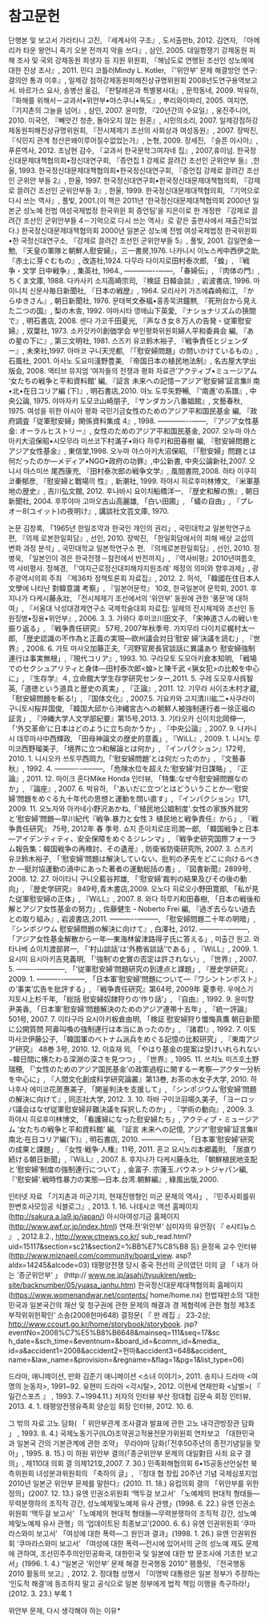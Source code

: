 # 참고문헌

단행본 및 보고서
가라타니 고진, 『세계사의 구조』, 도서출판b, 2012.
김연자, 『아메리카 타운 왕언니 죽기 오분 전까지 악을 쓰다』, 삼인, 2005.
대일항쟁기 강제동원 피해 조사 및 국외 강제동원 희생자 등 지원 위원회, 『해남도로 연행된 조선인 성노예에 대한 진상 조사』, 2011.
민디 코틀러Mindy L. Kotler, 『‘위안부’ 문제 해결방안 연구: 결의안 통과 이후』, 일제강 점하강제동원피해진상규명위원회 2008년도연구용역보고서.
바르가스 요사, 송병선 옮김, 『판탈레온과 특별봉사대』, 문학동네, 2009.
박유하, 『화해를 위해서－교과서•위안부•야스쿠니•독도』, 뿌리와이파리, 2005.
여지연, 『기지촌의 그늘을 넘어』, 삼인, 2007.
윤미향, 『20년간의 수요일』, 웅진주니어, 2010.
이국언, 『빼앗긴 청춘, 돌아오지 않는 원혼』, 시민의소리, 2007.
일제강점하강제동원피해진상규명위원회, 『전시체제기 조선의 사회상과 여성동원』,
2007.
장박진, 『식민지 관계 청산은왜이루어질수없었는가』, 논형, 2009.
장세진, 『슬픈 아시아』, 푸른역사, 2012.
조남현 감수, 『교과서 한국문학그여자네 집』, 2007,휴이넘.
한국정신대문제대책협의회•정신대연구회, 『증언집 1 강제로 끌려간 조선인 군위안부 들』,한울, 1993.
한국정신대문제대책협의회•한국정신대연구회, 『증언집 강제로 끌려간 조선인 군위안
부들 2』, 한울, 1997.
한국정신대연구회•한국정신대문제대책협의회, 『강제로 끌려간 조선인 군위안부들 3』, 한울, 1999.
한국정신대문제대책협의회, 『기억으로 다시 쓰는 역사』, 풀빛, 2001.(이 책은 2011년 ‘한국정신대문제대책협의회 2000년 일본군 성노예 전범 여성국제법정 한국위윈 회 증언팀’을 지은이로 한 개정판 『강제로 끌려간 조선인 군위안부들 4－기억으로
다시 쓰는 역사』로 같은 출판사에서 재출간되었다.)
한국정신대문제대책협의회 2000년 일본군 성노예 전범 여성국제법정 한국위윈회•한
국정신대연구소, 『강제로 끌려간 조선인 군위안부들 5』, 풀빛, 2001.
김일면金一勉, 『天皇の軍隊と朝鮮人慰安婦』，三一書房,1976.
나카니시 이노스케中西伊之助, 『赤土に芽ぐむもの』, 改造社,1924.
다무라 다이지로田村泰次郎, 「蝗」, 『戦争・文学 日中戦争』, 集英社, 1964.,
――――--――, 「春婦伝」, 『肉体の門』, ちくま文庫, 1988.
다카사키 소지高崎宗司, 『検証 日韓会談』, 岩波書店, 1996.
마이니치 신문사毎日新聞社, 『日本の戦歴』, 1964.
모리사키 가즈에森崎和江, 『からゆきさん』, 朝日新聞社, 1976.
문태복文泰福•홍종묵洪鐘黙, 『死刑台から見えた二つの国』, 梨の木舎, 1992.
야마시타 영애山下英愛, 『ナショナリズムの狭間で』, 明石書店, 2008.
센다 가코千田夏光, 『声なき女８万人の告発・従軍慰安婦』, 双葉社, 1973.
소카갓카이創価学会 부인평화위원회婦人平和委員会 編, 『あの星の下に』, 第三文明社,
1981.
스즈키 유코鈴木裕子, 『戦争責任とジェンダー』, 未來社,1997.
아마코 구니天児都, 『「慰安婦問題」の問いかけているもの』, 石風社, 2001.
아사노 도요미淺野豊美, 『帝国日本の植民地法制』, 名古屋大学出版会, 2008.
액티브 뮤지엄 ‘여자들의 전쟁과 평화 자료관’アクティブ•ミュージアム ‘女たちの戦争と平和資料館’ 編, 『証言 未来への記憶ーアジア‘慰安婦’証言集Ⅱ 南•北•在日コリア編
(下)』, 明石書店,2010.
야노 도루矢野暢, 『‘南進’の系譜』, 中央公論, 1975.
야마자키 도모코山崎朋子, 『サンダカン八番娼館』, 文藝春秋, 1975.
여성을 위한 아시아 평화 국민기금女性のためのアジア平和国民基金 編, 『政府調査「従軍慰安婦」関係資料集成 4』, 1998.
――――--――, 『アジア女性基金: オーラルヒストリー』, 女性のためのアジア平和国民基金,
2007.
오누마 야스아키大沼保昭•시모무라 미쓰코下村滿子•와다 하루키和田春樹 編, 『慰安婦問題とアジア女性基金』, 東信堂,1998.
오누마 야스아키大沼保昭, 『「慰安婦」問題とは何だったのか―メディア•NGO•政府の功罪』,中公新書, 中央公論新社,2007.
오니시 야스미쓰 尾西康充, 『田村泰次郎の戦争文学』, 風間書院,2008.
하타 이쿠히코秦郁彦, 『慰安婦と戰場의 性』, 新潮社, 1999.
하야시 히로후미林博文, 『米軍基地の歴史』, 吉川弘文館, 2012.
후나바시 요이치船橋洋一, 『歴史和解の旅』, 朝日新聞社, 2004.
후루야마 고마오古山高麗雄, 「白い田圃」, 「蟻の自由」, 『プレオー8(ユイット)の夜明け』, 講談社文芸文庫, 1970.

논문
김창록, 「1965년 한일조약과 한국인 개인의 권리」, 국민대학교 일본학연구소 편, 『의제 로본한일회담』, 선인, 2010.
장박진, 「한일회담에서의 피해 배상 교섭의 변화 과정 분석」, 국민대학교 일본학연구소
편, 『의제로본한일회담』, 선인, 2010.
정병욱, 「일본인이 겪은 한국전쟁－참전에서 반전까지」, 『역사비평』2010년여름호,역 사비평사.
정혜경, 「‘여자근로정신대피해자지원조례’ 제정의 의미와 향후과제」, 광주광역시의회
주최 『제36차 정책토론회 자료집』, 2012. 2.
허석, 「韓國在住日本人文學에 나타난 對韓意識 考察」, 『일본어문학』 10호, 한국일본어 문학회, 2001.
후지나가 다케시藤永壯, 「전시체제기 조선에서의 ‘위안부’ 동원에 관한 ‘풍문’에 대하
여」, 『서울대 낙성대경제연구소 국제학술대회 자료집: 일제의 전시체제와 조선인 동원징병•징용•위안부』, 2006. 3. 3.
가와다 후미코川田文子, 「宋神道さんの戦いを振り返る」, 『戦争責任研究』 57号, 2007年秋季号.
가지무라 다이치로梶村太一郎, 「歴史認識の不作為と正義の実現―欧州議会対日‘慰安
婦’決議を読む」, 『世界』, 2008. 6.
가토 마사오加藤正夫,「河野官房長官談話に異議あり 慰安婦強制連行は事実無根」,『現代コリア』, 1993. 10.
구라모토 도모아키倉本知明, 「戦場でのセクシュアリティと身体―田村泰次郎<蝗>と陳千武
<猟女犯>の比較を中心に」, 『生存学』４, 立命館大学生存学研究センター,2011. 5.
구레 도모후사呉智英,「道徳という道具と歴史の真実」, 『正論』, 2011. 12.
기무라 사이조木村才蔵, 「慰安婦問題を斬る!」, 『国体文化』, 2007.5.
기요카와 고지清川紘二•사쿠라이 구니토시桜井国俊, 「韓国大邱から沖縄宮古への朝鮮人被強制連行者ー徐正福の証言」, 『沖縄大学人文学部紀要』第15号,2013. 3.
기타오카 신이치北岡伸一, 「‘外交革命’に日本はどのように立ち向かうか」, 『中央公論』,
2007. 9.
나카니시 데루마사中西輝政, 「田母神論文の歴史的意義」, 『WiLL』, 2009. 1.
니시노 루미코西野瑠美子, 「境界に立つ和解論とは何か」, 『インパクション』172号, 2010. 1.
니시오카 쓰토무西岡力,「‘慰安婦問題’とは何だったのか」, 『文藝春秋』, 1992. 4.
―――--―――, 「危険水位を超えた‘慰安婦’対日謀略」, 『正論』, 2011. 12. 마이크 혼다Mike Honda 인터뷰, 「特集:なぜ今慰安婦問題なのか」, 『論座』, 2007. 6.
박유하, 「‘あいだに立つ’とはどういうことか―‘慰安婦’問題をめぐる九十年代の思想と運動を問い直す」, 『インパクション』171, 2009. 11.
오노자와 아카네小野沢あかね,「‘植民地公娼制度’․女性の家族外就労と‘慰安婦’問題—早川紀代『戦争․暴力と女性３ 植民地と戦争責任』から」, 『戦争責任研究』 75号, 2012年 春
季号.
쇼지 준이치로庄司潤一郎, 「韓国戦争と日本―アイデンティティ、安全保障をめぐるジレンマ」, 『戦争史研究国際フォーラム報告集：韓国戦争の再検討、その遺産』, 防衛省防衛研究所, 2007. 3.
스즈키 유코鈴木裕子, 「‘慰安婦’問題は解決していない、批判の矛先をどこに向けるべきか
―挺対協運動の渦中にあった著者の運動総括の書」, 『図書新聞』2899号, 2008. 12. 27.
아이타니 구니오藍谷邦雄, 「‘慰安婦’裁判の結果及びその後の動向」, 『歴史学研究』
849号,青木書店,2009.
오노다 히로오小野田寛郎, 「私が見た従軍慰安婦の正体」, 『WiLL』, 2007. 8.
와다 하루키和田春樹, 「日本の戦後和解とアジア女性基金の努力」, 佐藤健生・Noberto
Frei 編, 『過ぎ去らない過去との取り組み』, 岩波書店,2011.
―――--―――, 「慰安婦問題二十年の明暗」, 『シンポジウム 慰安婦問題の解決に向けて』,
白澤社, 2012.
―――--―――, 「アジア女性基金解散から一年―東海林留津路得子氏に答える」, 미출간 원고.
와타나베 쇼이치渡部昇一, 「‘村山談話’は‘外務省談話’である」, 『WiLL』, 2009. 1.
요시미 요시아키吉見義明, 「‘強制’の史實の否定は許されない」, 『世界』, 2007. 5.
――--――――, 「‘従軍慰安婦’問題研究の到達点と課題」, 『歴史学研究』, 2009. 1.
―――--―――, 「日本軍‘慰安婦’問題について―『ワシントンポスト』の‘事実’広告を批評する」, 『戦争責任研究』第64号, 2009年 夏季号.
우에스기 지토시上杉千年, 「総括 慰安婦奴隷狩りの‘作り話’」, 『自由』, 1992. 9.
윤미향尹美香, 「日本軍‘慰安婦’問題解決のためのアジア連帯十五年」, 『統一評論』 501号,
2007. 7.
이타구라 요시아키板倉由明, 「検証 慰安婦狩り懺悔真鷹 朝日新聞に公開質問 阿鼻叫喚の強制連行は本当にあったのか」, 『諸君!』, 1992. 7.
이토 마사코伊藤公子, 「韓国軍のベトナム派兵をめぐる記憶の比較研究」, 『東南アジア研究』
48巻 3号, 2010. 12.
이효재 외, 「やはり基金の提案は受けいれられない−韓日間に横たわる深淵の深さを見つつ」,
『世界』, 1995. 11.
쓰치노 미즈호土野瑞穂, 「'女性のためのアジア国民基金’の政策過程に関する一考察―アクター分析を中心に」, 『人間文化創成科学研究論叢』第13巻, お茶の水女子大学, 2010.
하나후사 에미코花房惠美子, 「関釜判決を支援して」, 『シンポジウム‘慰安婦’問題の解決に向けて』, 同志社大学, 2012. 3. 10.
하바 구미코羽場久美子, 「ヨーロッパ議会はなぜ従軍慰安婦非難決議を採択したのか」, 『学術の動向』, 2009. 3.
하야시 히로후미林博文, 「看護婦になった慰安婦たち」, アクティブ・ミュージアム ‘女たちの戦争と平和資料館’ 編, 『証言 未来への記憶, アジア‘慰安婦’証言集Ⅱ 南北·在日コリア編(下)』, 明石書店, 2010.
――――――, 「日本軍‘慰安婦’研究の成果と課題」, 『女性·戦争·人権』11号, 2011.
혼고 요시노리本郷義則, 「居直り続ける朝日新聞」,『WiLL』, 2007. 8.
후지나가 다케시藤永壮, 「朝鮮植民地支配と‘慰安婦’制度の強制連行について」, 金富子․
宗蓮玉․バウネットジャパン編, 『‘慰安婦’․戦時性暴力の実態―日本․台湾․朝鮮編』, 綠風出版,2000.

인터넷 자료
「기지촌과 미군기지, 현재진행형인 미군 문제의 역사」, 『민주사회를위한변호사모임공 식블로그』, 2013. 1. 16.
나데시코 액션 홈페이지(http://sakura.a.la9.jp/japan/) 아시아여성기금 홈페이지(http://www.awf.or.jp/index.html) 연재:전‘위안부’ 심미자의 유언장( 『 e시티뉴스 』 , 2012.8.2., http://www.ctnews.co.kr/
sub_read.html?uid=15117&section=sc21&section2=%BB%E7%C8%B8 등) 윤정옥 교수 인터뷰(http://www.miznaeil.com/community/board_view.
asp?aIdx=14245&alcode=03)
태평양전쟁 당시 중국 전선의 군의였던 이의 글 「 내가 아는 ‘종군위안부’ 」 (http:// www.ne.jp/asahi/tyuukiren/web-site/backnumber/05/yuasa_ianhu.htm)
한국정신대문제대책협의회 홈페이지(https://www.womenandwar.net/contents/ home/home.nx)
헌법재판소의 ‘대한민국과 일본국간의 재산 및 청구권에 관한 문제의 해결과 경 제협력에 관한 협정 제3조 부작위위헌확인’ 소송(2008헌마648) 결정문( 『 판
례집 』 23-2상; http://www.ccourt.go.kr/home/storybook/storybook.
jsp?eventNo=2008%C7%E5%B8%B6648&mainseq=111&seq=17&sc h_date=&sch_time=&eventnum=&board_id=&comm_id=&media_
id=a&accident1=2008&accident2=헌마&accident3=648&accident_
name=&law_name=&provision=&regname=&flag=1&pg=1&list_type=06)

드라마, 애니메이션, 만화 김준기 애니메이션 <소녀 이야기>, 2011. 송지나 드라마 <여명의 눈동자>, 1991~92. 유현미 드라마 <각시탈>, 2012. 이현세 연재만화 <남벌>( 『 일간스포츠 』 , 1993. 7.~1994.11.)
저자의 인터뷰 부산 정대협 김문숙 회장 인터뷰, 2013. 4. 1. 태평양전쟁유족회 양순임 회장 인터뷰, 2012. 10. 6.

그 밖의 자료 고노 담화( 「 위안부관계 조사결과 발표에 관한 고노 내각관방장관 담화 」 , 1993. 8. 4.) 국제노동기구(ILO)조약권고적용전문가위원회 연차보고
「대한민국과 일본국 간의 기본관계에 관한 조약」 무라야마 담화(「전후50주년의 종전기념일을 맞아」, 1995. 8. 15.)
미 하원 위안부 결의(「종군위안부 문제의 대일對日 사죄 요구 결의」, 제110대 의회 결
의제121호,2007. 7. 30.)
민족화해협의회 6•15공동선언실천 북측위원회 녀성분과위원회의 「축하의 글」, 『정대 협 창립 20주년 기념 국제심포지엄 2010년 일본군 위안부 문제를 말한다』(2010. 11. 18.)
유럽의회 결의 「위안부를 위한 정의」(2007. 12. 13.)
유엔 인권소위원회 ‘맥두걸 보고서’ 「노예제의 현대적 형태들—무력분쟁하의 조직적 강간, 성노예제및노예제 유사 관행」(1998. 6. 22.)
유엔 인권소위원회 ‘맥두걸 보고서’ 「노예제의 현대적 형태들—무력분쟁하의 조직적 강간, 성노예제및노예제 유사 관행」의 ‘업데이트된 최종보고’(2000. 6. 6.)
유엔 인권위원회 ‘쿠마라스와미 보고서’ 「여성에 대한 폭력—그 원인과 결과」(1998. 1.
26.)
유엔 인권위원회 ‘쿠마라스와미 보고서’ 「여성에 대한 폭력—전시에 있어서의 군의 성노예 제도 문제에 관하여, 조선민주주의인민공화국, 대한민국 및 일본에 대한 방 문조사에 기초한 보고서」(1996. 1. 4.)
“일본군 ‘위안부’ 문제 해결 전국행동 2010” 팸플릿, 『전국행동 2010 활동의 보고』, 2012. 2.
정대협 성명서 「이명박 대통령은 일본 정부가 주장하는 ‘인도적 해결’에 동조하지 말고 공식으로 일본 정부에게 법적 책임 이행을 촉구하라!」(2012. 3. 23.)
부록 1

위안부 문제, 다시 생각해야 하는 이유*